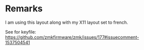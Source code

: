 # Remarks

I am using this layout along with my X11 layout set to french.

See for keyfile:
https://github.com/zmkfirmware/zmk/issues/177#issuecomment-1537504541
